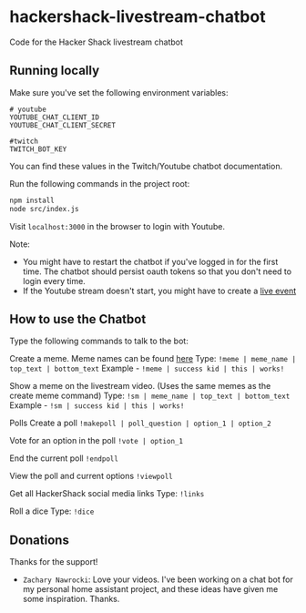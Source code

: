 # hackershack-livestream-chatbot

Code for the Hacker Shack livestream chatbot

## Running locally

Make sure you've set the following environment variables: 

```
# youtube
YOUTUBE_CHAT_CLIENT_ID
YOUTUBE_CHAT_CLIENT_SECRET

#twitch
TWITCH_BOT_KEY
```

You can find these values in the Twitch/Youtube chatbot documentation.

Run the following commands in the project root:

```sh
npm install
node src/index.js
```

Visit `localhost:3000` in the browser to login with Youtube.

Note: 
- You might have to restart the chatbot if you've logged in for the first time. The chatbot should persist oauth tokens so that you don't need to login every time. 
- If the Youtube stream doesn't start, you might have to create a [live event](https://www.youtube.com/my_live_events)


## How to use the Chatbot

Type the following commands to talk to the bot:

Create a meme. Meme names can be found [here](https://hackershackofficial.github.io/meme-viewer.html)
Type: `!meme | meme_name | top_text | bottom_text`
Example -  `!meme | success kid | this | works!`

Show a meme on the livestream video. (Uses the same memes as the create meme command)
Type: `!sm | meme_name | top_text | bottom_text`
Example -  `!sm | success kid | this | works!`

Polls
Create a poll
`!makepoll | poll_question | option_1 | option_2`

Vote for an option in the poll
`!vote | option_1`

End the current poll
`!endpoll`

View the poll and current options
`!viewpoll`

Get all HackerShack social media links
Type: `!links`

Roll a dice
Type: `!dice`

## Donations

Thanks for the support!

 - `Zachary Nawrocki`: Love your videos. I've been working on a chat bot for my personal home assistant project, and these ideas have given me some inspiration. Thanks.
